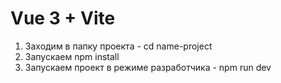 # Vue 3 + Vite
1. Заходим в папку проекта - cd name-project
2. Запускаем npm install
3. Запускаем проект в режиме разработчика - npm run dev
